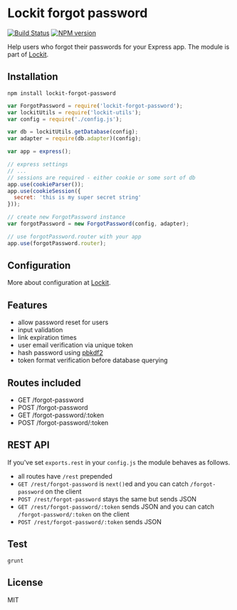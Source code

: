 # Lockit forgot password

[![Build Status](https://travis-ci.org/zeMirco/lockit-forgot-password.svg?branch=master)](https://travis-ci.org/zeMirco/lockit-forgot-password) [![NPM version](https://badge.fury.io/js/lockit-forgot-password.svg)](http://badge.fury.io/js/lockit-forgot-password)

Help users who forgot their passwords for your Express app. The module is part of [Lockit](https://github.com/zeMirco/lockit).

## Installation

`npm install lockit-forgot-password`

```js
var ForgotPassword = require('lockit-forgot-password');
var lockitUtils = require('lockit-utils');
var config = require('./config.js');

var db = lockitUtils.getDatabase(config);
var adapter = require(db.adapter)(config);

var app = express();

// express settings
// ...
// sessions are required - either cookie or some sort of db
app.use(cookieParser());
app.use(cookieSession({
  secret: 'this is my super secret string'
}));

// create new ForgotPassword instance
var forgotPassword = new ForgotPassword(config, adapter);

// use forgotPassword.router with your app
app.use(forgotPassword.router);
```

## Configuration

More about configuration at [Lockit](https://github.com/zeMirco/lockit).

## Features

 - allow password reset for users
 - input validation
 - link expiration times
 - user email verification via unique token
 - hash password using [pbkdf2](http://nodejs.org/api/crypto.html#crypto_crypto_pbkdf2_password_salt_iterations_keylen_callback)
 - token format verification before database querying

## Routes included

 - GET /forgot-password
 - POST /forgot-password
 - GET /forgot-password/:token
 - POST /forgot-password/:token

## REST API

If you've set `exports.rest` in your `config.js` the module behaves as follows.

 - all routes have `/rest` prepended
 - `GET /rest/forgot-password` is `next()`ed and you can catch `/forgot-password` on the client
 - `POST /rest/forgot-password` stays the same but sends JSON
 - `GET /rest/forgot-password/:token` sends JSON and you can catch `/forgot-password/:token` on the client
 - `POST /rest/forgot-password/:token` sends JSON

## Test

`grunt`

## License

MIT

